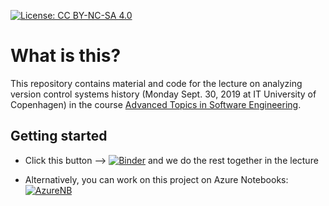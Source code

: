 [![License: CC BY-NC-SA 4.0](https://img.shields.io/badge/License-CC%20BY--NC--SA%204.0-lightgrey.svg)](https://creativecommons.org/licenses/by-nc-sa/4.0/)


# What is this?

This repository contains material and code for the lecture on analyzing version control systems history (Monday Sept. 30, 2019 at IT University of Copenhagen) in the course [Advanced Topics in Software Engineering](https://learnit.itu.dk/course/view.php?id=3019086).


## Getting started

  * Click this button --> [![Binder](https://mybinder.org/badge.svg)](https://mybinder.org/v2/gh/helgecph/2019_ase_behavioural_analysis/master) and we do the rest together in the lecture

  * Alternatively, you can work on this project on Azure Notebooks: [![AzureNB](https://notebooks.azure.com/launch.png)](https://notebooks.azure.com/import/gh/helgecph/2019_ase_behavioural_analysis)